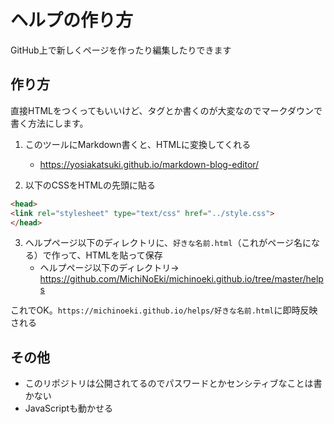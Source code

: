 # ヘルプの作り方

GitHub上で新しくページを作ったり編集したりできます

## 作り方

直接HTMLをつくってもいいけど、タグとか書くのが大変なのでマークダウンで書く方法にします。

1. このツールにMarkdown書くと、HTMLに変換してくれる
   * https://yosiakatsuki.github.io/markdown-blog-editor/
   
2. 以下のCSSをHTMLの先頭に貼る

```html
<head>
<link rel="stylesheet" type="text/css" href="../style.css">
</head>
```

3. ヘルプページ以下のディレクトリに、`好きな名前.html`（これがページ名になる）で作って、HTMLを貼って保存
   * ヘルプページ以下のディレクトリ→ https://github.com/MichiNoEki/michinoeki.github.io/tree/master/helps
   
これでOK。`https://michinoeki.github.io/helps/好きな名前.html`に即時反映される

## その他

* このリポジトリは公開されてるのでパスワードとかセンシティブなことは書かない
* JavaScriptも動かせる
